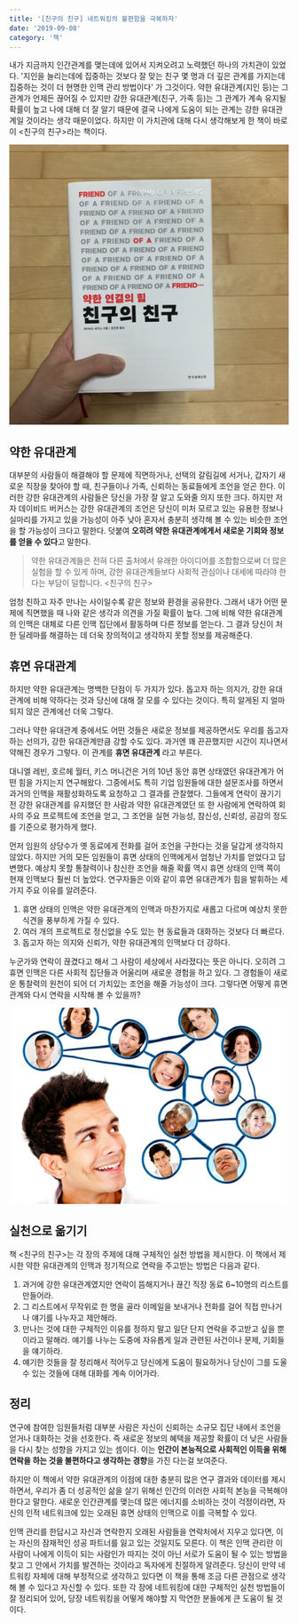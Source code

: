 ```yaml
---
title: '[친구의 친구] 네트워킹의 불편함을 극복하자'
date: '2019-09-08'
category: '책'
---
```


내가 지금까지 인간관계를 맺는데에 있어서 지켜오려고 노력했던 하나의 가치관이 있었다. '지인을 늘리는데에 집중하는 것보다 잘 맞는 친구 몇 명과 더 깊은 관계를 가지는데 집중하는 것이 더 현명한 인맥 관리 방법이다' 가 그것이다. 약한 유대관계(지인 등)는 그 관계가 언제든 끊어질 수 있지만 강한 유대관계(친구, 가족 등)는 그 관계가 계속 유지될 확률이 높고 나에 대해 더 잘 알기 때문에 결국 나에게 도움이 되는 관계는 강한 유대관계일 것이라는 생각 때문이었다. 하지만 이 가치관에 대해 다시 생각해보게 한 책이 바로 이 <친구의 친구>라는 책이다.

<img src="./book-friend-of-a-friend.jpg" alt="책 친구의 친구"/>

## 약한 유대관계
대부분의 사람들이 해결해야 할 문제에 직면하거나, 선택의 갈림길에 서거나, 갑자기 새로운 직장을 찾아야 할 때, 친구들이나 가족, 신뢰하는 동료들에게 조언을 얻곤 한다. 이러한 강한 유대관계의 사람들은 당신을 가장 잘 알고 도와줄 의지 또한 크다. 하지만 저자 데이비드 버커스는 강한 유대관계의 조언은 당신이 미처 모르고 있는 유용한 정보나 실마리를 가지고 있을 가능성이 아주 낮아 혼자서 충분히 생각해 볼 수 있는 비슷한 조언을 할 가능성이 크다고 말한다. 덧붙여 **오히려 약한 유대관계에게서 새로운 기회와 정보를 얻을 수 있다**고 말한다. 

> 약한 유대관계들은 전혀 다른 출처에서 유래한 아이디어를 조합함으로써 더 많은 실험을 할 수 있게 하며, 강한 유대관계들보다 사회적 관심이나 대세에 따라야 한다는 부담이 덜합니다. <친구의 친구>

엄청 친하고 자주 만나는 사이일수록 같은 정보와 환경을 공유한다. 그래서 내가 어떤 문제에 직면했을 때 나와 같은 생각과 의견을 가질 확률이 높다. 그에 비해 약한 유대관계의 인맥은 대체로 다른 인맥 집단에서 활동하며 다른 정보를 얻는다. 그 결과 당신이 처한 딜레마를 해결하는 데 더욱 창의적이고 생각하지 못할 정보를 제공해준다.  

## 휴면 유대관계
하지만 약한 유대관계는 명백한 단점이 두 가지가 있다. 돕고자 하는 의지가, 강한 유대관계에 비해 약하다는 것과 당신에 대해 잘 모를 수 있다는 것이다. 특히 알게된 지 얼마되지 않은 관계에선 더욱 그렇다. 

그러나 약한 유대관계 중에서도 어떤 것들은 새로운 정보를 제공하면서도 우리를 돕고자 하는 선의가, 강한 유대관계만큼 강할 수도 있다. 과거엔 꽤 끈끈했지만 시간이 지나면서 약해진 경우가 그렇다. 이 관계를 **휴면 유대관계** 라고 부른다.

대니엘 레빈, 호르헤 월터, 키스 머니건은 거의 10년 동안 휴면 상태였던 유대관계가 어떤 힘을 가지는지 연구해왔다. 그중에서도 특히 기업 임원들에 대한 설문조사를 하면서 과거의 인맥을 재활성화하도록 요청하고 그 결과를 관찰했다. 그들에게 연락이 끊기기 전 강한 유대관계를 유지했던 한 사람과 약한 유대관계였던 또 한 사람에게 연락하여 회사의 주요 프로젝트에 조언을 얻고, 그 조언을 실현 가능성, 참신성, 신뢰성, 공감의 정도를 기준으로 평가하게 했다.

먼저 임원의 상당수가 옛 동료에게 전화를 걸어 조언을 구한다는 것을 달갑게 생각하지 않았다. 하지만 거의 모든 임원들이 휴면 상태의 인맥에게서 엄청난 가치를 얻었다고 답변했다. 예상치 못할 통찰력이나 참신한 조언을 해줄 확률 역시 휴면 상태의 인맥 쪽이 현재 인맥보다 훨씬 더 높았다. 연구자들은 이와 같이 휴면 유대관계가 힘을 발휘하는 세 가지 주요 이유를 알려준다. 

1. 휴면 상태의 인맥은 약한 유대관계의 인맥과 마찬가지로 새롭고 다르며 예상치 못한 식견을 풍부하게 가질 수 있다.
2. 여러 개의 프로젝트로 정신없을 수도 있는 현 동료들과 대화하는 것보다 더 빠르다.
3. 돕고자 하는 의지와 신뢰가, 약한 유대관계의 인맥보다 더 강하다.

누군가와 연락이 끊겼다고 해서 그 사람이 세상에서 사라졌다는 뜻은 아니다. 오히려 그 휴면 인맥은 다른 사회적 집단들과 어울리며 새로운 경험을 하고 있다. 그 경험들이 새로운 통찰력의 원천이 되어 더 가치있는 조언을 해줄 가능성이 크다. 그렇다면 어떻게 휴면관계와 다시 연락을 시작해 볼 수 있을까?

<img src="./networking.png" alt="네트워킹" />

## 실천으로 옮기기
책 <친구의 친구>는 각 장의 주제에 대해 구체적인 실천 방법을 제시한다. 이 책에서 제시한 약한 유대관계의 인맥과 정기적으로 연락을 주고받는 방법은 다음과 같다.

1. 과거에 강한 유대관계였지만 연락이 뜸해지거나 끊긴 직장 동료 6~10명의 리스트를 만들어라.
2. 그 리스트에서 무작위로 한 명을 골라 이메일을 보내거나 전화를 걸어 직접 만나거나 얘기를 나누자고 제안해라.
3. 만나는 것에 대한 구체적인 이유를 정하지 말고 일단 단지 연락을 주고받고 싶을 뿐이라고 말해라. 얘기를 나누는 도중에 자유롭게 일과 관련된 사건이나 문제, 기회들을 얘기하라.
4. 얘기한 것들을 잘 정리해서 적어두고 당신에게 도움이 필요하거나 당신이 그를 도울 수 있는 것들에 대해 대화를 계속 이어가라.

## 정리
연구에 참여한 임원들처럼 대부분 사람은 자신이 신뢰하는 소규모 집단 내에서 조언을 얻거나 대화하는 것을 선호한다. 즉 새로운 정보의 혜택을 제공할 확률이 더 낮은 사람들을 다시 찾는 성향을 가지고 있는 셈이다. 이는 **인간이 본능적으로 사회적인 이득을 위해 연락을 하는 것을 불편하다고 생각하는 경향**을 가진 다는걸 보여준다.

하지만 이 책에서 약한 유대관계의 이점에 대한 충분히 많은 연구 결과와 데이터를 제시하면서, 우리가 좀 더 성공적인 삶을 살기 위해선 인간의 이러한 사회적 본능을 극복해야 한다고 말한다. 새로운 인간관계를 맺는데 많은 에너지를 소비하는 것이 걱정이라면, 자신의 인적 네트워크에 있는 오래된 휴면 상태의 인맥으로 이를 극복할 수 있다.

인맥 관리를 한답시고 자신과 연락한지 오래된 사람들을 연락처에서 지우고 있다면, 이는 자신의 잠재적인 성공 파트너를 잃고 있는 것일지도 모른다. 이 책은 인맥 관리란 이 사람이 나에게 이득이 되는 사람인가 따지는 것이 아닌 서로가 도움이 될 수 있는 방법을 찾고 그 안에서 가치를 발견하는 것이라고 독자에게 친절하게 알려준다. 당신이 만약 네트워킹 자체에 대해 부정적으로 생각하고 있다면 이 책을 통해 조금 다른 관점으로 생각해 볼 수 있다고 자신할 수 있다. 또한 각 장에 네트워킹에 대한 구체적인 실천 방법들이 잘 정리되어 있어, 당장 네트워킹을 어떻게 해야할 지 막연한 분들에게 큰 도움이 될 것이다.